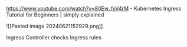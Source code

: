 
https://www.youtube.com/watch?v=80Ew_fsV4rM - Kubernetes Ingress Tutorial for Beginners | simply explained

![[Pasted image 20240621152929.png]]


Ingress Controller checks Ingress rules
